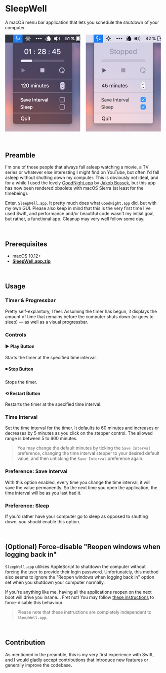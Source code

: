 # SleepWell
A macOS menu bar application that lets you schedule the shutdown of your computer.

![SleepWell](screenshot.png)

&nbsp;

## Preamble
I'm one of those people that always fall asleep watching a movie, a TV series or whatever else interesting I might find on YouTube, but often I'd fall asleep without shutting down my computer. This is obviously not ideal, and for a while I used the lovely [GoodNight.app](http://goodnight.jakobbossek.de/) by [Jakob Bossek](http://www.jakobbossek.de/), but this app has now been rendered obsolete with macOS Sierra (at least for the timebeing).

Enter, `SleepWell.app`. It pretty much does what `GoodNight.app` did, but with my own GUI. Please also keep in mind that this is the very first time I've used Swift, and performance and/or beautiful code wasn't my initial goal, but rather, a functional app. Cleanup may very well follow some day.

&nbsp;

## Prerequisites
+ macOS 10.12+
+ **[SleepWell.app.zip](https://github.com/eklundchristopher/SleepWell/releases)**

&nbsp;

## Usage
### Timer & Progressbar
Pretty self-explantory, I feel. Assuming the timer has begun, it displays the amount of time that remains before the computer shuts down (or goes to sleep) — as well as a visual progressbar.

### Controls
#### &#9654; Play Button
Starts the timer at the specified time interval.

#### &#9726; Stop Button
Stops the timer.

#### &#10226; Restart Button
Restarts the timer at the specified time interval.

### Time Interval
Set the time interval for the timer. It defaults to 60 minutes and increases or decreases by 5 minutes as you click on the stepper control. The allowed range is between 5 to 600 minutes.

> You may change the default minutes by ticking the `Save Interval` preference, changing the time interval stepper to your desired default value, and then unticking the `Save Interval` preference again.

### Preference: Save Interval
With this option enabled, every time you change the time interval, it will save the value permanently. So the next time you open the application, the time interval will be as you last had it.

### Preference: Sleep
If you'd rather have your computer go to sleep as opposed to shutting down, you should enable this option.

&nbsp;

## (Optional) Force-disable "Reopen windows when logging back in"
`SleepWell.app` utilises AppleScript to shutdown the computer without forcing the user to provide their login password. Unfortunately, this method also seems to ignore the "Reopen windows when logging back in" option set when you shutdown your computer normally.

If you're anything like me, having all the applications reopen on the next boot will drive you insane... Fret not! You may follow [these instructions](https://techblog.willshouse.com/2012/01/15/disable-reopen-windows-when-logging-back-in-by-default-os-x-lion/) to force-disable this behaviour.

> Please note that these instructions are completely independent to `SleepWell.app`.

&nbsp;

## Contribution
As mentioned in the preamble, this is my very first experience with Swift, and I would gladly accept contributions that introduce new features or generally improve the codebase.
